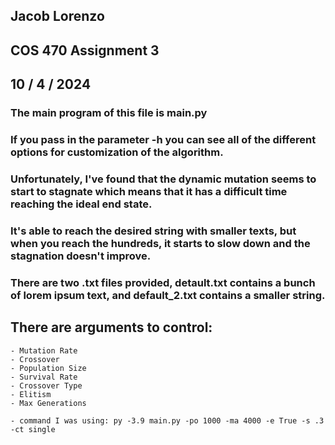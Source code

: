 ## Jacob Lorenzo
## COS 470 Assignment 3
## 10 / 4 / 2024

### The main program of this file is main.py
### If you pass in the parameter -h you can see all of the different options for customization of the algorithm.
### Unfortunately, I've found that the dynamic mutation seems to start to stagnate which means that it has a difficult time reaching the ideal end state.
### It's able to reach the desired string with smaller texts, but when you reach the hundreds, it starts to slow down and the stagnation doesn't improve. 

### There are two .txt files provided, detault.txt contains a bunch of lorem ipsum text, and default_2.txt contains a smaller string. 

## There are arguments to control:
    - Mutation Rate
    - Crossover
    - Population Size
    - Survival Rate
    - Crossover Type
    - Elitism
    - Max Generations

    - command I was using: py -3.9 main.py -po 1000 -ma 4000 -e True -s .3 -ct single